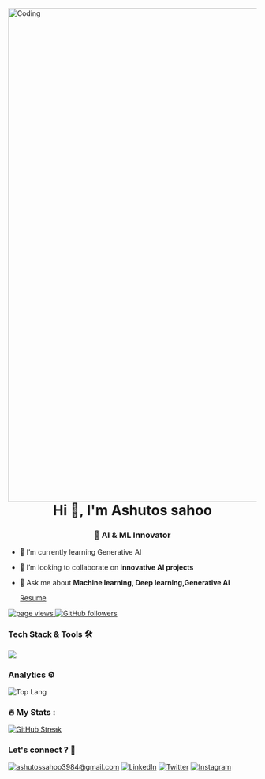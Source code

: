 <img align="right" alt="Coding" width="1000" src="https://user-images.githubusercontent.com/61057666/169029838-74df663d-2e62-4d77-bdff-b43f7d63f00f.png">
<h1 align="center">Hi 👋, I'm Ashutos sahoo</h1>
<h3 align="center">🤖 AI & ML Innovator</h3>

- 🌱 I’m currently learning Generative AI

- 👯 I’m looking to collaborate on **innovative AI projects**

- 💬 Ask me about **Machine learning, Deep learning,Generative Ai**

  [Resume](https://drive.google.com/file/d/1kMpP06uQpEjS2SrzQh1U5Bjr31GgsbEr/view?usp=sharing)
  
<p align="left">
  <a href="https://github.com/ashu3984/ashu3984">
    <img src="https://komarev.com/ghpvc/?username=ashu3984" alt="page views" />
  </a>
<a href="https://github.com/ashu3984?tab=followers">
    <img alt="GitHub followers" src="https://img.shields.io/github/followers/ashu3984?style=flat&logo=github">
</a>



### Tech Stack & Tools 🛠

<div>
  <img src="https://skillicons.dev/icons?i=python,java,mysql,aws,flask,opencv,pytorch,tensorflow,sklearn,docker"/>
</div>

### Analytics ⚙️
![Top Lang](https://github-readme-stats.vercel.app/api/top-langs/?username=ashu3984&langs_count=8&theme=radical&layout=compact)

### :fire: My Stats :

[![GitHub Streak](http://github-readme-streak-stats.herokuapp.com?user=aaditya1612&theme=dark&background=090021)](https://git.io/streak-stats)
<br />

### Let's connect ? 🤝

<a href="mailto:ashutossahoo3984@gmail.com">![ashutossahoo3984@gmail.com](https://img.shields.io/badge/Gmail-D14836?style=for-the-badge&logo=gmail&logoColor=white)</a>
<a href="<https://www.linkedin.com/in/ashutos-sahoo-08b04624b/>">![LinkedIn](https://img.shields.io/badge/LinkedIn-0077B5?style=for-the-badge&logo=linkedin&logoColor=white)</a>
<a href="<https://twitter.com/AshutosSahoo12>">![Twitter](https://img.shields.io/badge/Twitter-0077B5?style=for-the-badge&logo=Twitter&logoColor=white)</a>
<a href="<https://www.instagram.com/_a__s__h_u/>">![Instagram](https://img.shields.io/badge/Instagram-D14860?style=for-the-badge&logo=Instagram&logoColor=white)</a>
